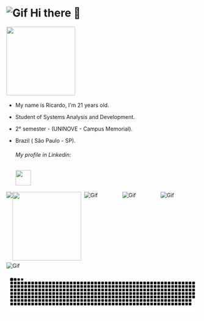    <h1> <img alt="Gif" height="60" width="60" src="https://gangnft.com/wp-content/uploads/2021/09/378c0d547c12c3f2fc6d802e2ce76c66.gif">  Hi there 👋 </h1>
   <div align="center">
   </div>

   <a  href ="https://www.instagram.com/riic_bg07/"><img height="180" width="180" src="https://i.imgur.com/YcvXMPT.png"> 
   </a>
   
 - My name is Ricardo, I'm 21 years old. 
 - Student of Systems Analysis and Development. <br>
 - 2° semester - (UNINOVE - Campus Memorial).
 - Brazil ( São Paulo - SP).


  
     <h6> My profile in Linkedin: </h6> <a  href ="https://www.linkedin.com/in/ricardo-batista-guimar%C3%A3es-66659b230/"><img src="https://upload.wikimedia.org/wikipedia/commons/f/f8/LinkedIn_icon_circle.svg" target="blank" height="40px" width="40px"></a>
      
      
    
    
<div>
   <a href="https://github.com/RicardoBG2k">
   <img align="left" src="https://github-readme-stats.vercel.app/api/top-langs/?username=ricardobg2k&theme=merko">
   
   <a href ="h#"><img height="180" width="180" src="http://pa1.narvii.com/6826/93b00040cdf43d4259de7b1c44b7fb7226d2c570_00.gif">
 </a>
   <img align="right" alt="Gif" height="100" width="100" src="https://66.media.tumblr.com/tumblr_ma4fvrTeAk1rfjowdo1_500.gif">
   <img align="right" alt="Gif" height="100" width="100" src="https://66.media.tumblr.com/tumblr_ma4fsg8aDZ1rfjowdo1_500.gif">
   <img align="right" alt="Gif" height="100" width="100" src="http://mysteriousflower.weebly.com/uploads/4/1/6/4/41646797/_________5886641_orig.gif">
   <img align="center" alt="Gif" height="100" width="100" src="https://thumbs.gfycat.com/VagueTallHydra-max-1mb.gif">
   
      
      
</div>

   
   
  


 
![snake gif](https://github.com/RicardoBG2K/RicardoBG2K/blob/output/github-contribution-grid-snake.svg)
